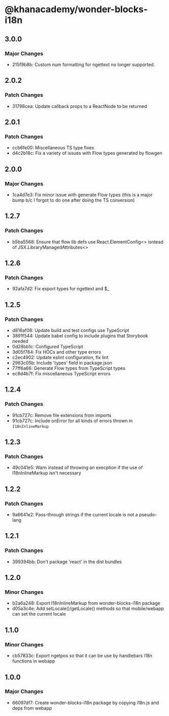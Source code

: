 # @khanacademy/wonder-blocks-i18n

## 3.0.0

### Major Changes

-   215f9b8b: Custom num formatting for ngettext no longer supported.

## 2.0.2

### Patch Changes

-   31798cea: Update callback props to a ReactNode to be returned

## 2.0.1

### Patch Changes

-   ccb6fe00: Miscellaneous TS type fixes
-   d4c2b18c: Fix a variety of issues with Flow types generated by flowgen

## 2.0.0

### Major Changes

-   1ca4d7e3: Fix minor issue with generate Flow types (this is a major bump b/c I forgot to do one after doing the TS conversion)

## 1.2.7

### Patch Changes

-   b5ba5568: Ensure that flow lib defs use React.ElementConfig<> isntead of JSX.LibraryManagedAttributes<>

## 1.2.6

### Patch Changes

-   92afa7d2: Fix export types for ngettext and \$\_

## 1.2.5

### Patch Changes

-   d816af08: Update build and test configs use TypeScript
-   3891f544: Update babel config to include plugins that Storybook needed
-   0d28bb1c: Configured TypeScript
-   3d05f764: Fix HOCs and other type errors
-   c2ec4902: Update eslint configuration, fix lint
-   2983c05b: Include 'types' field in package.json
-   77ff6a66: Generate Flow types from TypeScript types
-   ec8d4b7f: Fix miscellaneous TypeScript errors

## 1.2.4

### Patch Changes

-   91cb727c: Remove file extensions from imports
-   91cb727c: Include onError for all kinds of errors thrown in `I18nInlineMarkup`

## 1.2.3

### Patch Changes

-   49c041e5: Warn instead of throwing an execption if the use of I18nInlineMarkup isn't necessary

## 1.2.2

### Patch Changes

-   9a6641e2: Pass-through strings if the current locale is not a pseudo-lang

## 1.2.1

### Patch Changes

-   399394bb: Don't package 'react' in the dist bundles

## 1.2.0

### Minor Changes

-   b2a6a248: Export I18nInlineMarkup from wonder-blocks-i18n package
-   d05a3c4e: Add setLocale()/getLocale() methods so that mobile/webapp can set the current locale

## 1.1.0

### Minor Changes

-   cb57833c: Export ngetpos so that it can be use by handlebars i18n functions in webapp

## 1.0.0

### Major Changes

-   66097df7: Create wonder-blocks-i18n package by copying i18n.js and deps from webapp
